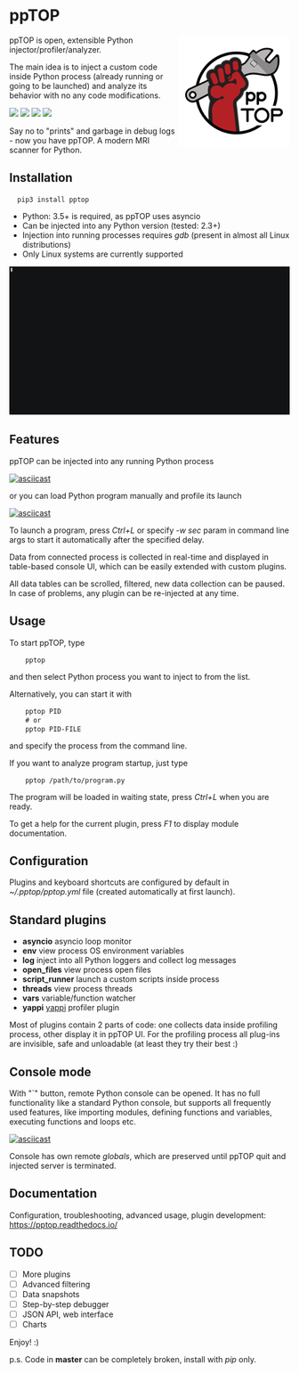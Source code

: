 # ppTOP

<img src="https://github.com/alttch/pptop/blob/master/doc/images/pptop.png?raw=true" align="right" width="200" /> ppTOP is open, extensible Python injector/profiler/analyzer.

The main idea is to inject a custom code inside Python process (already running
or going to be launched) and analyze its behavior with no any code
modifications.

<img src="https://img.shields.io/pypi/v/pptop.svg" /> <img src="https://img.shields.io/badge/license-MIT-green" /> <img src="https://img.shields.io/badge/python-3.5%20%7C%203.6%20%7C%203.7-blue.svg" /> <img src="https://img.shields.io/badge/-alpha-red.svg" />

Say no to "prints" and garbage in debug logs - now you have ppTOP. A modern MRI
scanner for Python.

## Installation

```
  pip3 install pptop
```

* Python: 3.5+ is required, as ppTOP uses asyncio
* Can be injected into any Python version (tested: 2.3+)
* Injection into running processes requires *gdb* (present in almost
  all Linux distributions)
* Only Linux systems are currently supported

<img src="https://github.com/alttch/pptop/blob/master/doc/video/pptop.gif?raw=true" width="750" />

## Features

ppTOP can be injected into any running Python process

[![asciicast](https://asciinema.org/a/262581.svg)](https://asciinema.org/a/262581)

or you can load Python program manually and profile its launch

[![asciicast](https://asciinema.org/a/262585.svg)](https://asciinema.org/a/262585)

To launch a program, press *Ctrl+L* or specify *-w sec* param in command line
args to start it automatically after the specified delay.

Data from connected process is collected in real-time and displayed in
table-based console UI, which can be easily extended with custom plugins.

All data tables can be scrolled, filtered, new data collection can be paused.
In case of problems, any plugin can be re-injected at any time.

## Usage

To start ppTOP, type

```shell
    pptop
```

and then select Python process you want to inject to from the list.

Alternatively, you can start it with

```shell
    pptop PID
    # or
    pptop PID-FILE
```

and specify the process from the command line.

If you want to analyze program startup, just type

```shell
    pptop /path/to/program.py
```

The program will be loaded in waiting state, press *Ctrl+L* when you are ready.

To get a help for the current plugin, press *F1* to display module
documentation.

## Configuration

Plugins and keyboard shortcuts are configured by default in
*~/.pptop/pptop.yml* file (created automatically at first launch).

## Standard plugins

* **asyncio** asyncio loop monitor
* **env** view process OS environment variables
* **log** inject into all Python loggers and collect log messages
* **open_files** view process open files
* **script_runner** launch a custom scripts inside process
* **threads** view process threads
* **vars** variable/function watcher
* **yappi** [yappi](https://github.com/sumerc/yappi) profiler plugin

Most of plugins contain 2 parts of code: one collects data inside profiling
process, other display it in ppTOP UI. For the profiling process all plug-ins
are invisible, safe and unloadable (at least they try their best :)

## Console mode

With "`" button, remote Python console can be opened. It has no full
functionality like a standard Python console, but supports all frequently used
features, like importing modules, defining functions and variables,
executing functions and loops etc.

[![asciicast](https://asciinema.org/a/262587.svg)](https://asciinema.org/a/262587)

Console has own remote *globals*, which are preserved until ppTOP quit and
injected server is terminated.

## Documentation

Configuration, troubleshooting, advanced usage, plugin development:
https://pptop.readthedocs.io/

## TODO

* [ ] More plugins
* [ ] Advanced filtering
* [ ] Data snapshots
* [ ] Step-by-step debugger
* [ ] JSON API, web interface
* [ ] Charts

Enjoy! :)

p.s. Code in **master** can be completely broken, install with *pip* only.
